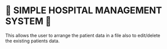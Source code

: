 # 🏥 SIMPLE HOSPITAL MANAGEMENT SYSTEM 🏥

This allows the user to arrange the patient data in a file also to
edit/delete the existing patients data.
